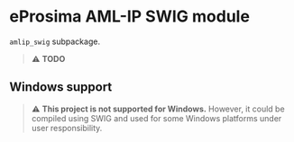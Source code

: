# eProsima AML-IP SWIG module

`amlip_swig` subpackage.

> :warning: **TODO**

## Windows support

> :warning: **This project is not supported for Windows.**
However, it could be compiled using SWIG and used for some Windows platforms under user responsibility.
